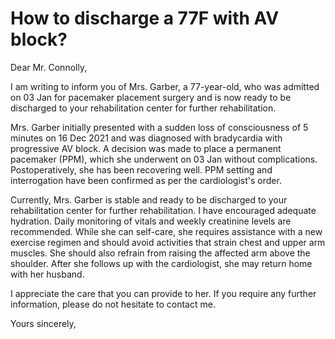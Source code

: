 # How to discharge a 77F with AV block?

Dear Mr. Connolly,

I am writing to inform you of Mrs. Garber, a 77-year-old, who was admitted on 03 Jan for pacemaker placement surgery and is now ready to be discharged to your rehabilitation center for further rehabilitation.

Mrs. Garber initially presented with a sudden loss of consciousness of 5 minutes on 16 Dec 2021 and was diagnosed with bradycardia with progressive AV block. A decision was made to place a permanent pacemaker (PPM), which she underwent on 03 Jan without complications. Postoperatively, she has been recovering well. PPM setting and interrogation have been confirmed as per the cardiologist's order.

Currently, Mrs. Garber is stable and ready to be discharged to your rehabilitation center for further rehabilitation. I have encouraged adequate hydration. Daily monitoring of vitals and weekly creatinine levels are recommended. While she can self-care, she requires assistance with a new exercise regimen and should avoid activities that strain chest and upper arm muscles. She should also refrain from raising the affected arm above the shoulder. After she follows up with the cardiologist, she may return home with her husband.

I appreciate the care that you can provide to her. If you require any further information, please do not hesitate to contact me.

Yours sincerely,
